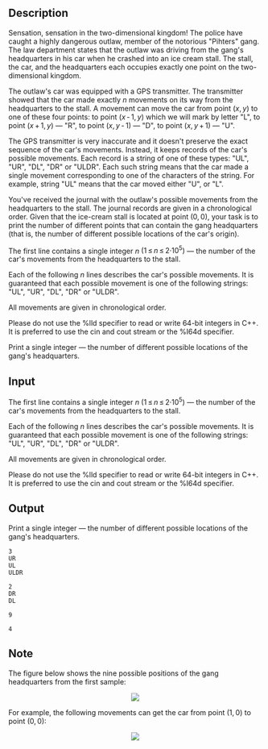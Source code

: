 ## Description

<div><p>Sensation, sensation in the two-dimensional kingdom! The police have caught a highly dangerous outlaw, member of the notorious "Pihters" gang. The law department states that the outlaw was driving from the gang's headquarters in his car when he crashed into an ice cream stall. The stall, the car, and the headquarters each occupies exactly one point on the two-dimensional kingdom.</p><p>The outlaw's car was equipped with a GPS transmitter. The transmitter showed that the car made <span class="tex-font-style-bf">exactly</span> <span class="tex-span"><i>n</i></span> movements on its way from the headquarters to the stall. A movement can move the car from point <span class="tex-span">(<i>x</i>, <i>y</i>)</span> to one of these four points: to point <span class="tex-span">(<i>x</i> - 1, <i>y</i>)</span> which we will mark by letter "<span class="tex-font-style-tt">L</span>", to point <span class="tex-span">(<i>x</i> + 1, <i>y</i>)</span> — "<span class="tex-font-style-tt">R</span>", to point <span class="tex-span">(<i>x</i>, <i>y</i> - 1)</span> — "<span class="tex-font-style-tt">D</span>", to point <span class="tex-span">(<i>x</i>, <i>y</i> + 1)</span> — "<span class="tex-font-style-tt">U</span>".</p><p>The GPS transmitter is very inaccurate and it doesn't preserve the exact sequence of the car's movements. Instead, it keeps records of the car's possible movements. Each record is a string of one of these types: "<span class="tex-font-style-tt">UL</span>", "<span class="tex-font-style-tt">UR</span>", "<span class="tex-font-style-tt">DL</span>", "<span class="tex-font-style-tt">DR</span>" or "<span class="tex-font-style-tt">ULDR</span>". Each such string means that the car made a single movement corresponding to one of the characters of the string. For example, string "<span class="tex-font-style-tt">UL</span>" means that the car moved either "<span class="tex-font-style-tt">U</span>", or "<span class="tex-font-style-tt">L</span>".</p><p>You've received the journal with the outlaw's possible movements from the headquarters to the stall. The journal records are given in a chronological order. Given that the ice-cream stall is located at point <span class="tex-span">(0, 0)</span>, your task is to print the number of different points that can contain the gang headquarters (that is, the number of different possible locations of the car's origin).</p></div><div class="input-specification"><p>The first line contains a single integer <span class="tex-span"><i>n</i></span> <span class="tex-span">(1 ≤ <i>n</i> ≤ 2·10<sup class="upper-index">5</sup>)</span> — the number of the car's movements from the headquarters to the stall.</p><p>Each of the following <span class="tex-span"><i>n</i></span> lines describes the car's possible movements. It is guaranteed that each possible movement is one of the following strings: "<span class="tex-font-style-tt">UL</span>", "<span class="tex-font-style-tt">UR</span>", "<span class="tex-font-style-tt">DL</span>", "<span class="tex-font-style-tt">DR</span>" or "<span class="tex-font-style-tt">ULDR</span>". </p><p>All movements are given in chronological order. </p><p>Please do not use the <span class="tex-font-style-tt">%lld</span> specifier to read or write 64-bit integers in C++. It is preferred to use the <span class="tex-font-style-tt">cin</span> and <span class="tex-font-style-tt">cout</span> stream or the <span class="tex-font-style-tt">%I64d</span> specifier.</p></div><div class="output-specification"><p>Print a single integer — the number of different possible locations of the gang's headquarters.</p></div>

## Input

<p>The first line contains a single integer <span class="tex-span"><i>n</i></span> <span class="tex-span">(1 ≤ <i>n</i> ≤ 2·10<sup class="upper-index">5</sup>)</span> — the number of the car's movements from the headquarters to the stall.</p><p>Each of the following <span class="tex-span"><i>n</i></span> lines describes the car's possible movements. It is guaranteed that each possible movement is one of the following strings: "<span class="tex-font-style-tt">UL</span>", "<span class="tex-font-style-tt">UR</span>", "<span class="tex-font-style-tt">DL</span>", "<span class="tex-font-style-tt">DR</span>" or "<span class="tex-font-style-tt">ULDR</span>". </p><p>All movements are given in chronological order. </p><p>Please do not use the <span class="tex-font-style-tt">%lld</span> specifier to read or write 64-bit integers in C++. It is preferred to use the <span class="tex-font-style-tt">cin</span> and <span class="tex-font-style-tt">cout</span> stream or the <span class="tex-font-style-tt">%I64d</span> specifier.</p>

## Output

<p>Print a single integer — the number of different possible locations of the gang's headquarters.</p>





```input1
3
UR
UL
ULDR

```




```input2
2
DR
DL

```




```output1
9

```




```output2
4

```



## Note

<p>The figure below shows the nine possible positions of the gang headquarters from the first sample: </p><center> <img class="tex-graphics" src="file://qOPnx5Nj.png" style="max-width: 100.0%;max-height: 100.0%;"> </center><p>For example, the following movements can get the car from point <span class="tex-span">(1, 0)</span> to point <span class="tex-span">(0, 0)</span>: </p><center> <img class="tex-graphics" src="file://SEC4SdpC.png" style="max-width: 100.0%;max-height: 100.0%;"> </center>
